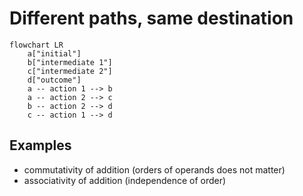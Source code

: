 # Different paths, same destination

```mermaid
flowchart LR
    a["initial"]
    b["intermediate 1"]
    c["intermediate 2"]
    d["outcome"]
    a -- action 1 --> b
    a -- action 2 --> c
    b -- action 2 --> d
    c -- action 1 --> d
```

## Examples

- commutativity of addition (orders of operands does not matter)
- associativity of addition (independence of order)
